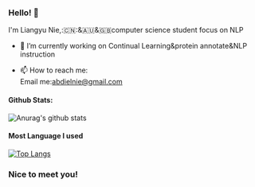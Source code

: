 ### Hello! 👋

I'm Liangyu Nie,:🇨🇳:&🇦🇺&🇬🇧computer science student focus on NLP

- 🔭 I’m currently working on Continual Learning&protein annotate&NLP instruction<br>


- 📫 How to reach me: <br>
      Email me:abdielnie@gmail.com<br>

#### Github Stats:
![Anurag's github stats](https://github-readme-stats.vercel.app/api?username=abdielnie&show_icons=true&theme=radical)

#### Most Language I used
[![Top Langs](https://github-readme-stats.vercel.app/api/top-langs/?username=abdielnie&theme=radical)](https://github.com/anuraghazra/github-readme-stats)

### Nice to meet you!
